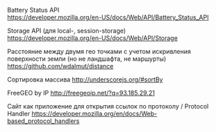 Battery Status API  
https://developer.mozilla.org/en-US/docs/Web/API/Battery_Status_API


Storage API (для local-, session-storage)  
https://developer.mozilla.org/en-US/docs/Web/API/Storage

Расстояние между двумя гео точками с учетом искривления поверхности земли (но не ландшафта, не маршурты)
https://github.com/wdalmut/distance

Сортировка массива
http://underscorejs.org/#sortBy

FreeGEO by IP
http://freegeoip.net/?q=93.185.29.21

Сайт как приложение для открытия ссылок по протоколу / Protocol Handler
https://developer.mozilla.org/en/docs/Web-based_protocol_handlers